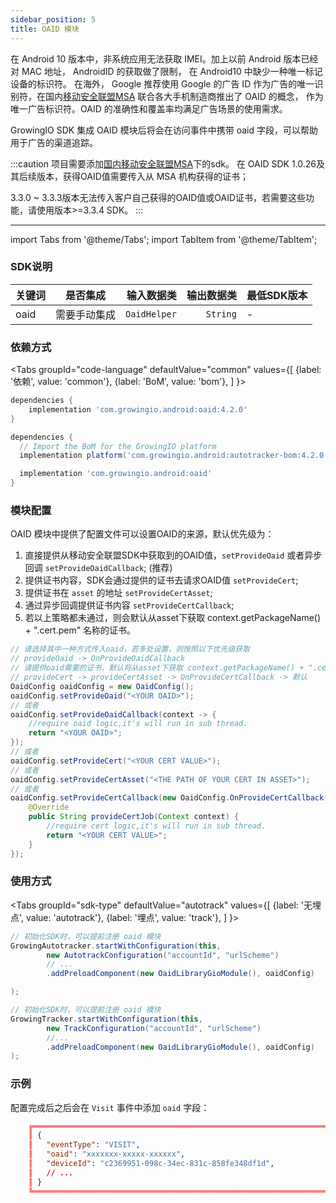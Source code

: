 ```yaml
---
sidebar_position: 5
title: OAID 模块
---
```


在 Android 10 版本中，非系统应用无法获取 IMEI。加上以前 Android 版本已经对 MAC 地址， AndroidID 的获取做了限制， 在 Android10 中缺少一种唯一标记设备的标识符。 在海外， Google 推荐使用 Google 的广告 ID 作为广告的唯一识别符，在国内[移动安全联盟MSA](http://www.msa-alliance.cn/col.jsp?id=120) 联合各大手机制造商推出了 OAID 的概念， 作为唯一广告标识符。OAID 的准确性和覆盖率均满足广告场景的使用需求。

GrowingIO SDK 集成 OAID 模块后将会在访问事件中携带 oaid 字段，可以帮助用于广告的渠道追踪。

:::caution
项目需要添加[国内移动安全联盟MSA](http://www.msa-alliance.cn/col.jsp?id=120)下的sdk。
在 OAID SDK 1.0.26及其后续版本，获得OAID值需要传入从 MSA 机构获得的证书；

3.3.0 ~ 3.3.3版本无法传入客户自己获得的OAID值或OAID证书，若需要这些功能，请使用版本>=3.3.4 SDK。
:::

--------
import Tabs from '@theme/Tabs';
import TabItem from '@theme/TabItem';

### SDK说明
| 关键词   | 是否集成|  输入数据类 | 输出数据类 | 最低SDK版本 |
| :------- | :------:   | --:|  ---:| :---|
| oaid  | 需要手动集成 | `OaidHelper` | `String` | - |

### 依赖方式
<Tabs
  groupId="code-language"
  defaultValue="common"
  values={[
    {label: '依赖', value: 'common'},
    {label: 'BoM', value: 'bom'},
  ]
}>

<TabItem value="common">

```groovy
dependencies {
	implementation 'com.growingio.android:oaid:4.2.0'
}
```
</TabItem>

<TabItem value="bom">

```groovy
dependencies {
  // Import the BoM for the GrowingIO platform
  implementation platform('com.growingio.android:autotracker-bom:4.2.0')

  implementation 'com.growingio.android:oaid'
}
```

</TabItem>
</Tabs>

### 模块配置
OAID 模块中提供了配置文件可以设置OAID的来源，默认优先级为：
1. 直接提供从移动安全联盟SDK中获取到的OAID值，`setProvideOaid` 或者异步回调 `setProvideOaidCallback`; (推荐)
2. 提供证书内容，SDK会通过提供的证书去请求OAID值 `setProvideCert`;
3. 提供证书在 `asset` 的地址 `setProvideCertAsset`;
4. 通过异步回调提供证书内容 `setProvideCertCallback`;
5. 若以上策略都未通过，则会默认从asset下获取 context.getPackageName() + ".cert.pem" 名称的证书。

```java
// 请选择其中一种方式传入oaid，若多处设置，则按照以下优先级获取
// provideOaid -> OnProvideOaidCallback
// 请提供oaid需要的证书，默认将从asset下获取 context.getPackageName() + ".cert.pem" 名称的证书。若多处设置，则按照以下优先级获取
// provideCert -> provideCertAsset -> OnProvideCertCallback -> 默认
OaidConfig oaidConfig = new OaidConfig();
oaidConfig.setProvideOaid("<YOUR OAID>");
// 或者
oaidConfig.setProvideOaidCallback(context -> {
    //require oaid logic,it's will run in sub thread.
    return "<YOUR OAID>";
});
// 或者
oaidConfig.setProvideCert("<YOUR CERT VALUE>");
// 或者
oaidConfig.setProvideCertAsset("<THE PATH OF YOUR CERT IN ASSET>");
// 或者
oaidConfig.setProvideCertCallback(new OaidConfig.OnProvideCertCallback() {
    @Override
    public String provideCertJob(Context context) {
        //require cert logic,it's will run in sub thread.
        return "<YOUR CERT VALUE>";
    }
});
```

### 使用方式

<Tabs groupId="sdk-type"
  defaultValue="autotrack"
  values={[
    {label: '无埋点', value: 'autotrack'},
    {label: '埋点', value: 'track'},
  ]
}>

<TabItem value="autotrack">

```java
// 初始化SDK时，可以提前注册 oaid 模块
GrowingAutotracker.startWithConfiguration(this,
        new AutotrackConfiguration("accountId", "urlScheme")
        // ...
        .addPreloadComponent(new OaidLibraryGioModule(), oaidConfig)

);
```

</TabItem>
<TabItem value="track">

```java
// 初始化SDK时，可以提前注册 oaid 模块
GrowingTracker.startWithConfiguration(this,
        new TrackConfiguration("accountId", "urlScheme")
        //...
        .addPreloadComponent(new OaidLibraryGioModule(), oaidConfig)
);
```

</TabItem>
</Tabs>

### 示例
配置完成后之后会在 `Visit` 事件中添加 `oaid` 字段：

```json
    ╔═══════════════════════════════════════════════════════════════════════════════════════
    ║ {
    ║   "eventType": "VISIT",
    ║   "oaid": "xxxxxxx-xxxxx-xxxxxx",
    ║   "deviceId": "c2369951-098c-34ec-831c-858fe348df1d",
    ║   // ...
    ║ }
    ╚═══════════════════════════════════════════════════════════════════════════════════════
```
